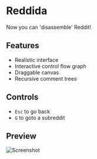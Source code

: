 # Reddida

 Now you can 'disassemble' Reddit!

## Features

- Realistic interface
- Interactive control flow graph
- Draggable canvas
- Recursive comment trees

## Controls
- `Esc` to go back
- `G` to goto a subreddit

## Preview

![Screenshot](https://raw.githubusercontent.com/kokseen1/Reddida/oopified/img/sample.png)
